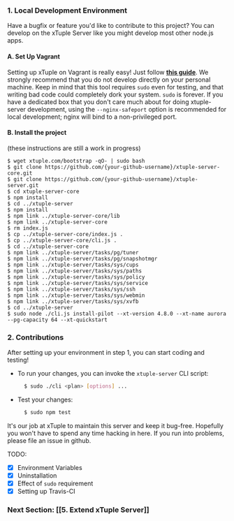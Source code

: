 ### 1. Local Development Environment
Have a bugfix or feature you'd like to contribute to this project? You can develop on the xTuple Server like you might develop most other node.js apps.
  
#### A. Set Up Vagrant
Setting up xTuple on Vagrant is really easy! Just follow **[this guide](https://github.com/xtuple/xtuple-server/wiki/Set-up-a-Vagrant-VM-for-the-xTuple-Server)**. We strongly recommend that you do not develop directly on your personal machine. Keep in mind that this tool requires `sudo` even for testing, and that writing bad code could completely dork your system. `sudo` is forever. If you have a dedicated box that you don't care much about for doing xtuple-server development, using the `--nginx-safeport` option is recommended for local development; nginx will bind to a non-privileged port.

#### B. Install the project
(these instructions are still a work in progress)
```
$ wget xtuple.com/bootstrap -qO- | sudo bash
$ git clone https://github.com/{your-github-username}/xtuple-server-core.git
$ git clone https://github.com/{your-github-username}/xtuple-server.git
$ cd xtuple-server-core
$ npm install
$ cd ../xtuple-server
$ npm install
$ npm link ../xtuple-server-core/lib
$ npm link ../xtuple-server-core
$ rm index.js
$ cp ../xtuple-server-core/index.js .
$ cp ../xtuple-server-core/cli.js .
$ cd ../xtuple-server-core
$ npm link ../xtuple-server/tasks/pg/tuner
$ npm link ../xtuple-server/tasks/pg/snapshotmgr
$ npm link ../xtuple-server/tasks/sys/cups
$ npm link ../xtuple-server/tasks/sys/paths
$ npm link ../xtuple-server/tasks/sys/policy
$ npm link ../xtuple-server/tasks/sys/service
$ npm link ../xtuple-server/tasks/sys/ssh
$ npm link ../xtuple-server/tasks/sys/webmin
$ npm link ../xtuple-server/tasks/sys/xvfb
$ cd ../xtuple-server
$ sudo node ./cli.js install-pilot --xt-version 4.8.0 --xt-name aurora --pg-capacity 64 --xt-quickstart
```


### 2. Contributions
After setting up your environment in step 1, you can start coding and testing!
  - To run your changes, you can invoke the `xtuple-server` CLI script:
    ```bash
      $ sudo ./cli <plan> [options] ...
    ```  

  - Test your changes:
    ```bash
      $ sudo npm test
    ```

  It's our job at xTuple to maintain this server and keep it bug-free. Hopefully
  you won't have to spend any time hacking in here. If you run into problems,
  please file an issue in github.

TODO:
- [x] Environment Variables
- [x] Uninstallation
- [x] Effect of `sudo` requirement
- [x] Setting up Travis-CI

### Next Section: [[5. Extend xTuple Server]]
